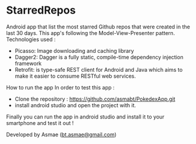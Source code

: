 # StarredRepos
Android app that list the most starred Github repos that were created in the last 30 days.
This app's following the Model-View-Presenter pattern. 
Technologies used : 
- Picasso: Image downloading and caching library
- Dagger2: Dagger is a fully static, compile-time dependency injection framework 
- Retrofit: is type-safe REST client for Android and Java which aims to make it easier to consume RESTful web services.

How to run the app In order to test this app :
- Clone the repository : https://github.com/asmabt/PokedexApp.git
- install android studio and open the project with it.

Finally you can run the app in android studio and install it to your smartphone and test it out !

Developed by Asmae (bt.asmae@gmail.com)
